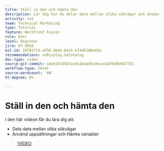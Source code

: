 ```yaml
---
title: Ställ in den och hämta den
description: Lär dig hur du delar data mellan olika sökvägar och använder uppsättningar och Hämta variabler, allt i  [!DNL Adobe Workfront Fusion].
activity: use
team: Technical Marketing
type: Tutorial
feature: Workfront Fusion
role: User
level: Beginner
jira: KT-9016
exl-id: 18781714-af56-4bde-84c5-bf445186e43a
recommendations: noDisplay,noCatalog
doc-type: video
source-git-commit: a4e61514567ac8c2b4ad5c9ecacb87bd83947731
workflow-type: tm+mt
source-wordcount: '44'
ht-degree: 0%

---
```


# Ställ in den och hämta den

I den här videon får du lära dig att:

* Dela data mellan olika sökvägar
* Använd uppsättningar och Hämta variabler

>[!VIDEO](https://video.tv.adobe.com/v/335275/?quality=12&learn=on)
